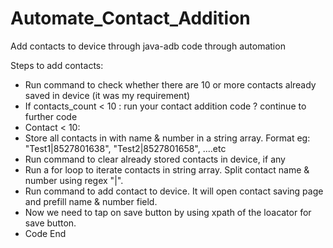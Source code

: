 # Automate_Contact_Addition
Add contacts to device through java-adb code through automation

Steps to add contacts:
- Run command to check whether there are 10 or more contacts already saved in device (it was my requirement)
- If contacts_count < 10 : run your contact addition code ? continue to further code
- Contact < 10:
- Store all contacts in with name & number in a string array. Format eg: "Test1|8527801638", "Test2|8527801658", ....etc
- Run command to clear already stored contacts in device, if any
- Run a for loop to iterate contacts in string array. Split contact name & number using regex "|".
- Run command to add contact to device. It will open contact saving page and prefill name & number field.
- Now we need to tap on save button by using xpath of the loacator for save button.
- Code End
